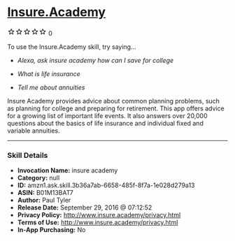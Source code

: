 # [Insure.Academy](http://alexa.amazon.com/#skills/amzn1.ask.skill.3b36a7ab-6658-485f-8f7a-1e028d279a13)
![0 stars](../../images/ic_star_border_black_18dp_1x.png)![0 stars](../../images/ic_star_border_black_18dp_1x.png)![0 stars](../../images/ic_star_border_black_18dp_1x.png)![0 stars](../../images/ic_star_border_black_18dp_1x.png)![0 stars](../../images/ic_star_border_black_18dp_1x.png) 0

To use the Insure.Academy skill, try saying...

* *Alexa, ask insure academy how can I save for college*

* *What is life insurance*

* *Tell me about annuities*

Insure Academy provides advice about common planning problems, such as planning for college and preparing for retirement. This app offers advice for a growing list of important life events. It also answers over 20,000 questions about the basics of life insurance and individual fixed and variable annuities.

***

### Skill Details

* **Invocation Name:** insure academy
* **Category:** null
* **ID:** amzn1.ask.skill.3b36a7ab-6658-485f-8f7a-1e028d279a13
* **ASIN:** B01M13BAT7
* **Author:** Paul Tyler
* **Release Date:** September 29, 2016 @ 07:12:52
* **Privacy Policy:** http://www.insure.academy/privacy.html
* **Terms of Use:** http://www.insure.academy/privacy.html
* **In-App Purchasing:** No
